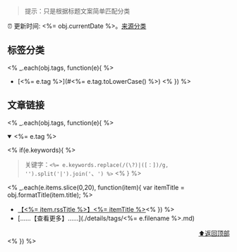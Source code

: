 > 提示：只是根据标题文案简单匹配分类

:alarm_clock: 更新时间: <%= obj.currentDate %>。[来源分类](./README.md)

## 标签分类
<% _.each(obj.tags, function(e){ %>
- [<%= e.tag %>](#<%= e.tag.toLowerCase() %>) <% }) %>

## 文章链接
<% _.each(obj.tags, function(e){ %>
<details open>
<summary id="<%= e.tag.toLowerCase() %>">
 <%= e.tag %>
</summary>
<p></p>

<% if(e.keywords){ %>
> 关键字：`<%= e.keywords.replace(/(\?)|([：])/g, '').split('|').join('`、`') %>`
<% } %>

<% _.each(e.items.slice(0,20), function(item){ var itemTitle = obj.formatTitle(item.title); %>
- [【<%= item.rssTitle %>】<%= itemTitle %>](<%= item.link %>)<% }) %>
- [......【查看更多】......](./details/tags/<%= e.filename %>.md)

<div align="right"><a href="#标签分类">⬆返回顶部</a></div>
</details>
<% }) %>
